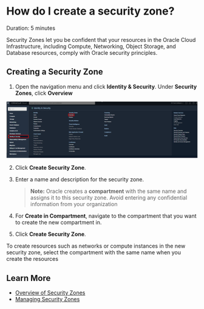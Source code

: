 # How do I create a security zone?
Duration: 5 minutes

Security Zones let you be confident that your resources in the Oracle Cloud Infrastructure, including Compute, Networking, Object Storage, and Database resources, comply with Oracle security principles. 

## Creating a Security Zone
1. Open the navigation menu and click <b>Identity & Security</b>. Under <b>Security Zones</b>, click <b>Overview</b>

![Navigation menu showing the Identity & Security menu along with the Security Zone and Overview button](images/securityzone.png "Security Zone Button")

2. Click <b>Create Security Zone</b>.

3. Enter a name and description for the security zone.

    >**Note:** Oracle creates a <b> compartment</b> with the same name and assigns it to this security zone. Avoid entering any confidential information from your organization

4. For <b>Create in Compartment</b>, navigate to the compartment that you want to create the new compartment in.

5. Click <b>Create Security Zone</b>.

To create resources such as networks or compute instances in the new security zone, select the compartment with the same name when you create the resources

## Learn More

* [Overview of Security Zones](https://docs.oracle.com/en-us/iaas/security-zone/using/security-zones.htm)
* [Managing Security Zones](https://docs.oracle.com/en-us/iaas/security-zone/using/managing-security-zones.htm)



